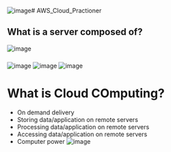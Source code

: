 ![image](https://github.com/TrickAndTrack/AWS_Cloud_Practioner/assets/73180409/4c022542-57ec-4215-a31f-219bf65816b1)# AWS_Cloud_Practioner
## What is a server composed of?
![image](https://github.com/TrickAndTrack/AWS_Cloud_Practioner/assets/73180409/f3ec602b-926f-47b8-9f61-c329f3cb7008)
### 

![image](https://github.com/TrickAndTrack/AWS_Cloud_Practioner/assets/73180409/451e0d5a-6628-4226-8373-3079e4ee3195)
![image](https://github.com/TrickAndTrack/AWS_Cloud_Practioner/assets/73180409/42f9518c-4946-4f4f-9919-08892a411a2c)
![image](https://github.com/TrickAndTrack/AWS_Cloud_Practioner/assets/73180409/fbdbeece-f571-4123-8ff5-6705c419ffaa)

# What is Cloud COmputing?
 * On demand delivery 
  * Storing data/application on remote servers
  * Processing data/application on remote servers
  * Accessing data/application on remote servers
  * Computer power 
![image](https://github.com/TrickAndTrack/AWS_Cloud_Practioner/assets/73180409/ef71bfd1-de96-41b1-a01d-b528a92adb06)
